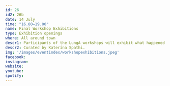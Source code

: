 ```yaml
---
id: 26
id2: 26b
date: 14 July
time: "16.00–19.00"
name: Final Workshop Exhibitions
type: Exhibition openings
where: All around town
descr1: Participants of the LungA workshops will exhibit what happened and what was made during the week, all around town.
descr2: Curated by Katerína Spathi.
img: '/images/eventindex/workshopexhibitions.jpeg'
facebook: 
instagram:  
website:
youtube: 
spotify:
---
```

